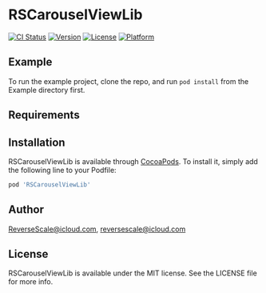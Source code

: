 # RSCarouselViewLib

[![CI Status](http://img.shields.io/travis/ReverseScale@icloud.com/RSCarouselViewLib.svg?style=flat)](https://travis-ci.org/ReverseScale@icloud.com/RSCarouselViewLib)
[![Version](https://img.shields.io/cocoapods/v/RSCarouselViewLib.svg?style=flat)](http://cocoapods.org/pods/RSCarouselViewLib)
[![License](https://img.shields.io/cocoapods/l/RSCarouselViewLib.svg?style=flat)](http://cocoapods.org/pods/RSCarouselViewLib)
[![Platform](https://img.shields.io/cocoapods/p/RSCarouselViewLib.svg?style=flat)](http://cocoapods.org/pods/RSCarouselViewLib)

## Example

To run the example project, clone the repo, and run `pod install` from the Example directory first.

## Requirements

## Installation

RSCarouselViewLib is available through [CocoaPods](http://cocoapods.org). To install
it, simply add the following line to your Podfile:

```ruby
pod 'RSCarouselViewLib'
```

## Author

ReverseScale@icloud.com, reversescale@icloud.com

## License

RSCarouselViewLib is available under the MIT license. See the LICENSE file for more info.

